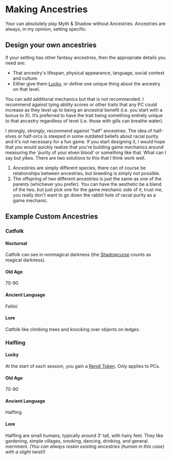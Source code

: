 # Making Ancestries
Your can absolutely play Myth & Shadow without Ancestries. Ancestries are always, in my opinion, setting specific.
## Design your own ancestries
If your setting has other fantasy ancestries, then the appropriate details you need are:

- That ancestry's lifespan, physical appearance, language, social context and culture.
- Either give them [Lucky](../Human.md#Lucky), or define one unique thing about the ancestry on that level.

You can add additional mechanics but that is not recommended. I recommend against tying ability scores or other traits that any PC could increase as they level up to being an ancestral benefit (i.e. you start with a bonus to X). It’s preferred to have the trait being something entirely unique to that ancestry regardless of level (i.e. those with gills can breathe water).

I strongly, *strongly*, recommend against "half" ancestries. The idea of half-elves or half-orcs is steeped in some outdated beliefs about racial purity and it's not necessary for a fun game. If you start designing it, I would hope that you would quickly realize that you're building game mechanics around measuring the 'purity of your elven blood' or something like that. What can I say but yikes. There are two solutions to this that I think work well.
1. Ancestries are simply different species, there can of course be relationships between ancestries, but breeding is simply not possible.
2. The offspring of two different ancestries is just the same as one of the parents (whichever you prefer). You can have the aesthetic be a blend of the two, but just pick one for the game mechanic side of it; trust me, you really don't want to go down the rabbit hole of racial purity as a game mechanic.
## Example Custom Ancestries

### Catfolk
#### Nocturnal
Catfolk can see in nonmagical darkness (the [Shadowcurse](../../../Hazards/Shadowcurse.md) counts as magical darkness).
#### Old Age
70-90
#### Ancient Language
Fellini
#### Lore
Catfolk like climbing trees and knocking over objects on ledges.
### Halfling
#### Lucky
At the start of each session, you gain a [Reroll Token](../../../Game%20Procedures/Dice%20Rolls/Reroll%20Tokens.md). Only applies to PCs.
#### Old Age
70-90
#### Ancient Language
Halfling
#### Lore
Halfling are small humans, typically around 3' tall, with hairy feet. They like gardening, simple villages, smoking, dancing, drinking, and general merriment. 
*(You can always reskin existing ancestries (human in this case) with a slight twist!)*